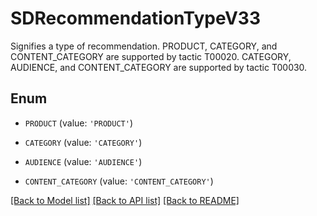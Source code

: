 # SDRecommendationTypeV33

Signifies a type of recommendation. PRODUCT, CATEGORY, and CONTENT_CATEGORY are supported by tactic T00020. CATEGORY, AUDIENCE, and CONTENT_CATEGORY are supported by tactic T00030.

## Enum

* `PRODUCT` (value: `'PRODUCT'`)

* `CATEGORY` (value: `'CATEGORY'`)

* `AUDIENCE` (value: `'AUDIENCE'`)

* `CONTENT_CATEGORY` (value: `'CONTENT_CATEGORY'`)

[[Back to Model list]](../README.md#documentation-for-models) [[Back to API list]](../README.md#documentation-for-api-endpoints) [[Back to README]](../README.md)


